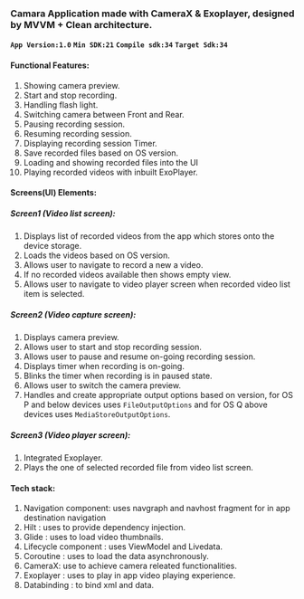 ### Camara Application made with **CameraX** & **Exoplayer**, designed by MVVM + Clean architecture.

**``App Version:1.0``**
**``Min SDK:21``**
**``Compile sdk:34``**
**``Target Sdk:34``**

#### Functional Features:
1. Showing camera preview.
2. Start and stop recording.
4. Handling flash light.
5. Switching camera between Front and Rear.
6. Pausing recording session.
7. Resuming recording session.
8. Displaying recording session Timer.
9. Save recorded files based on OS version.
10. Loading and showing recorded files into the UI
11. Playing recorded videos with inbuilt ExoPlayer.

#### Screens(UI) Elements:
##### Screen1 (Video list screen):
1. Displays list of recorded videos from the app which stores onto the device storage.
2. Loads the videos based on OS version.
3. Allows user to navigate to record a new a video.
4. If no recorded videos available then shows empty view.
5. Allows user to navigate to video player screen when recorded video list item is selected.

##### Screen2 (Video capture screen):
1. Displays camera preview.
2. Allows user to start and stop recording session.
3. Allows user to pause and resume on-going recording session.
4. Displays timer when recording is on-going.
5. Blinks the timer when recording is in paused state.
6. Allows user to switch the camera preview.
7. Handles and create appropriate output options based on version, for OS P and below devices uses ```FileOutputOptions``` and for OS Q above devices uses ```MediaStoreOutputOptions```.

##### Screen3 (Video player screen):
1. Integrated Exoplayer.
2. Plays the one of selected recorded file from video list screen.

#### Tech stack:
1. Navigation component: uses navgraph and navhost fragment for in app destination navigation
2. Hilt : uses to provide dependency injection.
3. Glide : uses to load video thumbnails.
4. Lifecycle component : uses ViewModel and Livedata.
5. Coroutine : uses to load the data asynchronously.
6. CameraX: use to achieve camera releated functionalities.
7. Exoplayer : uses to play in app video playing experience.
8. Databinding : to bind xml and data.



